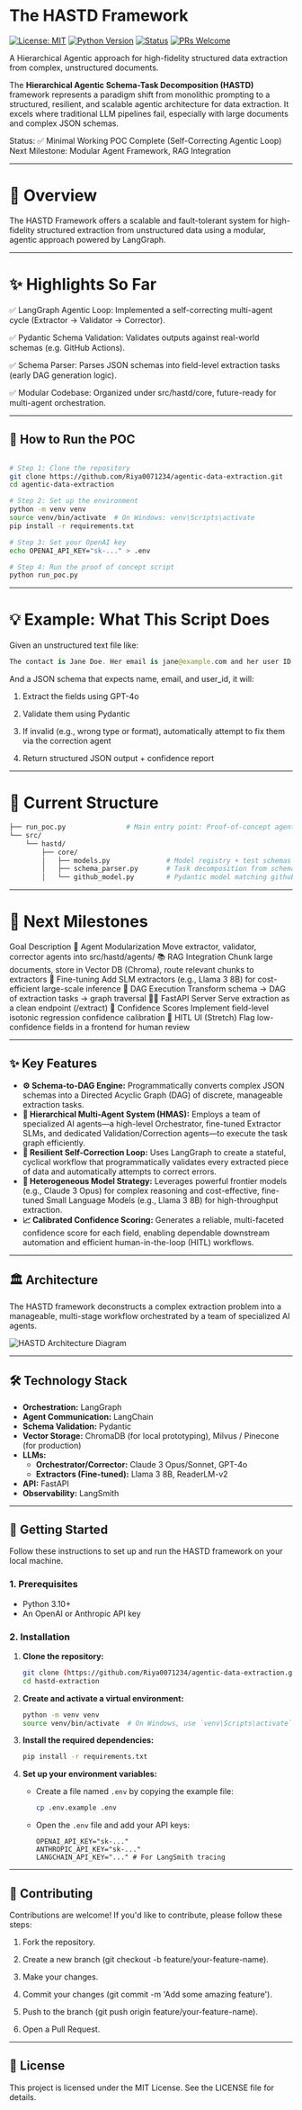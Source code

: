 # The HASTD Framework

[![License: MIT](https://img.shields.io/badge/License-MIT-blue.svg)](https://opensource.org/licenses/MIT)
[![Python Version](https://img.shields.io/badge/python-3.10+-blue.svg)](https://www.python.org/downloads/)
[![Status](https://img.shields.io/badge/status-active-success.svg)]()
[![PRs Welcome](https://img.shields.io/badge/PRs-welcome-brightgreen.svg?style=flat-square)](http://makeapullrequest.com)

A Hierarchical Agentic approach for high-fidelity structured data extraction from complex, unstructured documents.

The **Hierarchical Agentic Schema-Task Decomposition (HASTD)** framework represents a paradigm shift from monolithic prompting to a structured, resilient, and scalable agentic architecture for data extraction. It excels where traditional LLM pipelines fail, especially with large documents and complex JSON schemas.

Status: ✅ Minimal Working POC Complete (Self-Correcting Agentic Loop)
Next Milestone: Modular Agent Framework, RAG Integration

---

# 📌 Overview

The HASTD Framework offers a scalable and fault-tolerant system for high-fidelity structured extraction from unstructured data using a modular, agentic approach powered by LangGraph.

---

# ✨ Highlights So Far

✅ LangGraph Agentic Loop: Implemented a self-correcting multi-agent cycle (Extractor → Validator → Corrector).

✅ Pydantic Schema Validation: Validates outputs against real-world schemas (e.g. GitHub Actions).

✅ Schema Parser: Parses JSON schemas into field-level extraction tasks (early DAG generation logic).

✅ Modular Codebase: Organized under src/hastd/core, future-ready for multi-agent orchestration.

---
## 🚀 How to Run the POC
```bash

# Step 1: Clone the repository
git clone https://github.com/Riya0071234/agentic-data-extraction.git
cd agentic-data-extraction

# Step 2: Set up the environment
python -m venv venv
source venv/bin/activate  # On Windows: venv\Scripts\activate
pip install -r requirements.txt

# Step 3: Set your OpenAI key
echo OPENAI_API_KEY="sk-..." > .env

# Step 4: Run the proof of concept script
python run_poc.py
```
---

# 💡 Example: What This Script Does

Given an unstructured text file like:
```kotlin
The contact is Jane Doe. Her email is jane@example.com and her user ID is 12345.
```
And a JSON schema that expects name, email, and user_id, it will:

1. Extract the fields using GPT-4o

2. Validate them using Pydantic

3. If invalid (e.g., wrong type or format), automatically attempt to fix them via the correction agent

4. Return structured JSON output + confidence report

---
# 🧭 Current Structure
```bash
├── run_poc.py               # Main entry point: Proof-of-concept agentic loop
└── src/
    └── hastd/
        ├── core/
        │   ├── models.py              # Model registry + test schemas
        │   ├── schema_parser.py       # Task decomposition from schema
        │   └── github_model.py        # Pydantic model matching github_actions_schema.json

```

---
# 🔮 Next Milestones
Goal	Description
📁 Agent Modularization	Move extractor, validator, corrector agents into src/hastd/agents/
📚 RAG Integration	Chunk large documents, store in Vector DB (Chroma), route relevant chunks to extractors
🧠 Fine-tuning	Add SLM extractors (e.g., Llama 3 8B) for cost-efficient large-scale inference
🔄 DAG Execution	Transform schema → DAG of extraction tasks → graph traversal
🧑‍💻 FastAPI Server	Serve extraction as a clean endpoint (/extract)
🧪 Confidence Scores	Implement field-level isotonic regression confidence calibration
🧰 HITL UI (Stretch)	Flag low-confidence fields in a frontend for human review

---

## ✨ Key Features

* **⚙️ Schema-to-DAG Engine:** Programmatically converts complex JSON schemas into a Directed Acyclic Graph (DAG) of discrete, manageable extraction tasks.
* **🤖 Hierarchical Multi-Agent System (HMAS):** Employs a team of specialized AI agents—a high-level Orchestrator, fine-tuned Extractor SLMs, and dedicated Validation/Correction agents—to execute the task graph efficiently.
* **🔄 Resilient Self-Correction Loop:** Uses LangGraph to create a stateful, cyclical workflow that programmatically validates every extracted piece of data and automatically attempts to correct errors.
* **🎯 Heterogeneous Model Strategy:** Leverages powerful frontier models (e.g., Claude 3 Opus) for complex reasoning and cost-effective, fine-tuned Small Language Models (e.g., Llama 3 8B) for high-throughput extraction.
* **📈 Calibrated Confidence Scoring:** Generates a reliable, multi-faceted confidence score for each field, enabling dependable downstream automation and efficient human-in-the-loop (HITL) workflows.

---

## 🏛️ Architecture

The HASTD framework deconstructs a complex extraction problem into a manageable, multi-stage workflow orchestrated by a team of specialized AI agents.

![HASTD Architecture Diagram](https://drive.google.com/file/d/1W-Y5EA3HkRcmFOumqLblAwJ0_snQc7dw/view?usp=drive_link)

---

## 🛠️ Technology Stack

* **Orchestration:** LangGraph
* **Agent Communication:** LangChain
* **Schema Validation:** Pydantic
* **Vector Storage:** ChromaDB (for local prototyping), Milvus / Pinecone (for production)
* **LLMs:**
    * **Orchestrator/Corrector:** Claude 3 Opus/Sonnet, GPT-4o
    * **Extractors (Fine-tuned):** Llama 3 8B, ReaderLM-v2
* **API:** FastAPI
* **Observability:** LangSmith

---

## 🚀 Getting Started

Follow these instructions to set up and run the HASTD framework on your local machine.

### 1. Prerequisites

* Python 3.10+
* An OpenAI or Anthropic API key

### 2. Installation

1.  **Clone the repository:**
    ```bash
    git clone (https://github.com/Riya0071234/agentic-data-extraction.git)
    cd hastd-extraction
    ```

2.  **Create and activate a virtual environment:**
    ```bash
    python -m venv venv
    source venv/bin/activate  # On Windows, use `venv\Scripts\activate`
    ```

3.  **Install the required dependencies:**
    ```bash
    pip install -r requirements.txt
    ```

4.  **Set up your environment variables:**
    * Create a file named `.env` by copying the example file:
        ```bash
        cp .env.example .env
        ```
    * Open the `.env` file and add your API keys:
        ```env
        OPENAI_API_KEY="sk-..."
        ANTHROPIC_API_KEY="sk-..."
        LANGCHAIN_API_KEY="..." # For LangSmith tracing
        ```

---

## 🤝 Contributing
Contributions are welcome! If you'd like to contribute, please follow these steps:

1. Fork the repository.

2. Create a new branch (git checkout -b feature/your-feature-name).

3. Make your changes.

4. Commit your changes (git commit -m 'Add some amazing feature').

5. Push to the branch (git push origin feature/your-feature-name).

6. Open a Pull Request.

---

## 📄 License
This project is licensed under the MIT License. See the LICENSE file for details.
